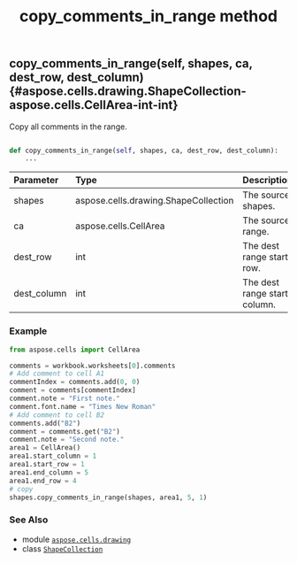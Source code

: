 ﻿---
title: copy_comments_in_range method
second_title: Aspose.Cells for Python via .NET API References
description: 
type: docs
weight: 400
url: /aspose.cells.drawing/shapecollection/copy_comments_in_range/
is_root: false
---

## copy_comments_in_range(self, shapes, ca, dest_row, dest_column) {#aspose.cells.drawing.ShapeCollection-aspose.cells.CellArea-int-int}

Copy all comments in the range.



```python

def copy_comments_in_range(self, shapes, ca, dest_row, dest_column):
    ...
```


| Parameter | Type | Description |
| :- | :- | :- |
| shapes | aspose.cells.drawing.ShapeCollection | The source shapes. |
| ca | aspose.cells.CellArea | The source range. |
| dest_row | int | The dest range start row. |
| dest_column | int | The dest range start column. |

### Example 


```python
from aspose.cells import CellArea

comments = workbook.worksheets[0].comments
# Add comment to cell A1
commentIndex = comments.add(0, 0)
comment = comments[commentIndex]
comment.note = "First note."
comment.font.name = "Times New Roman"
# Add comment to cell B2
comments.add("B2")
comment = comments.get("B2")
comment.note = "Second note."
area1 = CellArea()
area1.start_column = 1
area1.start_row = 1
area1.end_column = 5
area1.end_row = 4
# copy
shapes.copy_comments_in_range(shapes, area1, 5, 1)

```



### See Also
* module [`aspose.cells.drawing`](../../)
* class [`ShapeCollection`](/cells/python-net/aspose.cells.drawing/shapecollection)
